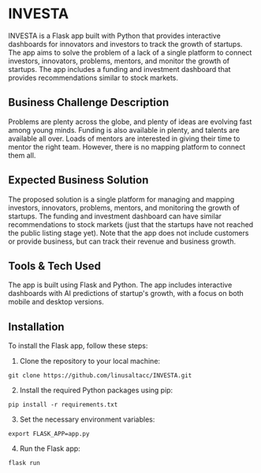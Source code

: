 # INVESTA

INVESTA is a Flask app built with Python that provides interactive dashboards for innovators and investors to track the growth of startups. The app aims to solve the problem of a lack of a single platform to connect investors, innovators, problems, mentors, and monitor the growth of startups. The app includes a funding and investment dashboard that provides recommendations similar to stock markets.

## Business Challenge Description

Problems are plenty across the globe, and plenty of ideas are evolving fast among young minds. Funding is also available in plenty, and talents are available all over. Loads of mentors are interested in giving their time to mentor the right team. However, there is no mapping platform to connect them all.

## Expected Business Solution

The proposed solution is a single platform for managing and mapping investors, innovators, problems, mentors, and monitoring the growth of startups. The funding and investment dashboard can have similar recommendations to stock markets (just that the startups have not reached the public listing stage yet). Note that the app does not include customers or provide business, but can track their revenue and business growth.

## Tools & Tech Used

The app is built using Flask and Python. The app includes interactive dashboards with AI predictions of startup's growth, with a focus on both mobile and desktop versions.

## Installation

To install the Flask app, follow these steps:

1. Clone the repository to your local machine:

```
git clone https://github.com/linusaltacc/INVESTA.git
```

2. Install the required Python packages using pip:

```
pip install -r requirements.txt
```

3. Set the necessary environment variables:

```
export FLASK_APP=app.py
```

4. Run the Flask app:

```
flask run
```
